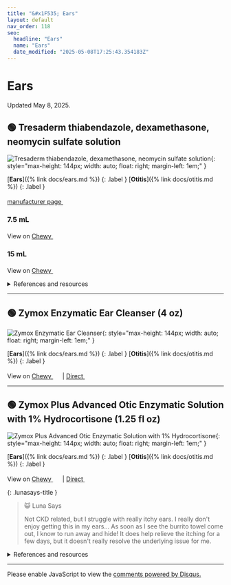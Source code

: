 ```yaml
---
title: "&#x1F535; Ears"
layout: default
nav_order: 118
seo:
  headline: "Ears"
  name: "Ears"
  date_modified: "2025-05-08T17:25:43.354183Z"
---
```


# Ears

Updated May 8, 2025.



## &#x1F7E2; Tresaderm thiabendazole, dexamethasone, neomycin sulfate solution

![Tresaderm thiabendazole, dexamethasone, neomycin sulfate solution](https://bi-animalhealth.com/pets/sites/default/files/styles/2400x900_scale/public/2021-09/Tresaderm-Hero.jpg){: style="max-height: 144px; width: auto; float: right; margin-left: 1em;" }

[**Ears**]({% link docs/ears.md %})
{: .label }
[**Otitis**]({% link docs/otitis.md %})
{: .label }

 <a href="https://bi-animalhealth.com/pets/canine/products/therapeutics/tresaderm" class="external" target="_blank">manufacturer page&nbsp;<svg width="18" height="18" viewBox="0 0 24 24"><use xlink:href="#svg-external-link"></use></svg></a>

### 7.5 mL

View on <a href="https://www.chewy.com/dp/173260" class="external" target="_blank">Chewy&nbsp;<svg width="18" height="18" viewBox="0 0 24 24"><use xlink:href="#svg-external-link"></use></svg></a>

### 15 mL

View on <a href="https://www.chewy.com/dp/173261" class="external" target="_blank">Chewy&nbsp;<svg width="18" height="18" viewBox="0 0 24 24"><use xlink:href="#svg-external-link"></use></svg></a>

<details markdown="block">
<summary>References and resources</summary>

1.  Haar GT. The Importance of Ototoxicity. World Small Animal Veterinary Association World Congress Proceedings, 2003. <a href="https://www.vin.com/doc/?id=3850132" class="external" target="_blank">https://www.vin.com/doc/?id=3850132&nbsp;<svg width="18" height="18" viewBox="0 0 24 24"><use xlink:href="#svg-external-link"></use></svg></a>
1.  HAWKINS JE Jr, LURIE MH. The ototoxicity of dihydrostreptomycin and neomycin in the cat. Ann Otol Rhinol Laryngol. 1953 Dec;62(4):1128-48. doi:<a href="https://doi.org/10.1177/000348945306200415" class="external" target="_blank">10.1177/000348945306200415&nbsp;<svg width="18" height="18" viewBox="0 0 24 24"><use xlink:href="#svg-external-link"></use></svg></a>
1.  Johnson CA. Hearing loss following the application of topical neomycin. J Burn Care Rehabil. 1988 Mar-Apr;9(2):162-4. doi:<a href="https://doi.org/10.1097/00004630-198803000-00007" class="external" target="_blank">10.1097/00004630-198803000-00007&nbsp;<svg width="18" height="18" viewBox="0 0 24 24"><use xlink:href="#svg-external-link"></use></svg></a>
1.  Kelly DR, Nilo ER, Berggren RB. Brief recording: deafness after topical neomycin wound irrigation. N Engl J Med. 1969 Jun 12;280(24):1338-9. doi:<a href="https://doi.org/10.1056/NEJM196906122802408" class="external" target="_blank">10.1056/NEJM196906122802408&nbsp;<svg width="18" height="18" viewBox="0 0 24 24"><use xlink:href="#svg-external-link"></use></svg></a>
1.  Langman AW. Neomycin ototoxicity. Otolaryngol Head Neck Surg. 1994 Apr;110(4):441-4. doi:<a href="https://doi.org/10.1177/019459989411000416" class="external" target="_blank">10.1177/019459989411000416&nbsp;<svg width="18" height="18" viewBox="0 0 24 24"><use xlink:href="#svg-external-link"></use></svg></a>
1.  Leake PA, Hradek GT. Cochlear pathology of long term neomycin induced deafness in cats. Hear Res. 1988 Apr;33(1):11-33. doi:<a href="https://doi.org/10.1016/0378-5955(88)90018-4" class="external" target="_blank">10.1016/0378-5955(88)90018-4&nbsp;<svg width="18" height="18" viewBox="0 0 24 24"><use xlink:href="#svg-external-link"></use></svg></a>
1.  Melissa A. Mercer. Aminoglycosides Use in Animals. Merck Veterinary Manual, 2022. <a href="https://www.merckvetmanual.com/pharmacology/antibacterial-agents/aminoglycosides-use-in-animals" class="external" target="_blank">https://www.merckvetmanual.com/pharmacology/antibacterial-agents/aminoglycosides-use-in-animals&nbsp;<svg width="18" height="18" viewBox="0 0 24 24"><use xlink:href="#svg-external-link"></use></svg></a>
1.  Oishi N, Talaska AE, Schacht J. Ototoxicity in dogs and cats. Vet Clin North Am Small Anim Pract. 2012 Nov;42(6):1259-71. doi:<a href="https://doi.org/10.1016/j.cvsm.2012.08.005" class="external" target="_blank">10.1016/j.cvsm.2012.08.005&nbsp;<svg width="18" height="18" viewBox="0 0 24 24"><use xlink:href="#svg-external-link"></use></svg></a>

</details>

* * *



## &#x1F7E2; Zymox Enzymatic Ear Cleanser (4 oz)

![Zymox Enzymatic Ear Cleanser](https://shop.zymox.com/media/6b/d4/23/1705416514/660f864367a14d3db4cb0c0cb4523952.png){: style="max-height: 144px; width: auto; float: right; margin-left: 1em;" }

[**Ears**]({% link docs/ears.md %})
{: .label }
[**Otitis**]({% link docs/otitis.md %})
{: .label }

View on <a href="https://www.chewy.com/dp/54795" class="external" target="_blank">Chewy&nbsp;<svg width="18" height="18" viewBox="0 0 24 24"><use xlink:href="#svg-external-link"></use></svg></a> &#124; <a href="https://shop.zymox.com/ZYMOX-Enzymatic-Ear-Cleanser-Authentic-Product-Made-in-the-USA-4-oz/RZEC0400" class="external" target="_blank">Direct&nbsp;<svg width="18" height="18" viewBox="0 0 24 24"><use xlink:href="#svg-external-link"></use></svg></a>

* * *



## &#x1F7E2; Zymox Plus Advanced Otic Enzymatic Solution with 1% Hydrocortisone (1.25 fl oz)

![Zymox Plus Advanced Otic Enzymatic Solution with 1% Hydrocortisone](https://shop.zymox.com/media/e7/a5/d1/1705416466/aa33de58fcef4159a8345ada7e3c08a8.png){: style="max-height: 144px; width: auto; float: right; margin-left: 1em;" }

[**Ears**]({% link docs/ears.md %})
{: .label }
[**Otitis**]({% link docs/otitis.md %})
{: .label }

View on <a href="https://www.chewy.com/dp/143331" class="external" target="_blank">Chewy&nbsp;<svg width="18" height="18" viewBox="0 0 24 24"><use xlink:href="#svg-external-link"></use></svg></a> &#124; <a href="https://shop.zymox.com/products/zymox-ear-care/zymox-advanced-formula-otic-plus-with-1-hydrocortisone/" class="external" target="_blank">Direct&nbsp;<svg width="18" height="18" viewBox="0 0 24 24"><use xlink:href="#svg-external-link"></use></svg></a>

{: .lunasays-title }
> &#x1F63A; Luna Says
>
> Not CKD related, but I struggle with really itchy ears. I really don't enjoy getting this in my ears... As soon as I see the burrito towel come out, I know to run away and hide! It does help relieve the itching for a few days, but it doesn't really resolve the underlying issue for me.

<details markdown="block">
<summary>References and resources</summary>

1.  Atwal R, Omar A, Olson M, Butler N, Caberra Y. Antibiofilm Efficacy of Advanced Formula Zymox (R) Otic Plus with 1% Hydrocortisone. Journal of Applied Research in Veterinary Medicine. 2012; 10(4):311-317. <a href="http://www.jarvm.com/articles/Vol10Iss4/index.htm" class="external" target="_blank">http://www.jarvm.com/articles/Vol10Iss4/index.htm&nbsp;<svg width="18" height="18" viewBox="0 0 24 24"><use xlink:href="#svg-external-link"></use></svg></a>
1.  Fujimura M. Effects of an enzyme agent containing mutanase and dextranase for treatment of biofilms in bacteria- and yeast-infected canine otitis externa. Polish Journal of Veterinary Sciences. 2022; 25(3):383-389. doi:<a href="https://doi.org/10.24425/pjvs.2022.142021" class="external" target="_blank">10.24425/pjvs.2022.142021&nbsp;<svg width="18" height="18" viewBox="0 0 24 24"><use xlink:href="#svg-external-link"></use></svg></a>

</details>

* * *

<div id="disqus_thread"></div>
<script>
    var disqus_config = function () {
      this.page.url = '{{ page.url | absolute_url }}';
      this.page.identifier = '{{ page.url | absolute_url }}';
    };
    (function() {
    var d = document, s = d.createElement('script');
    s.src = 'https://ckdcatsupplies.disqus.com/embed.js';
    s.setAttribute('data-timestamp', +new Date());
    (d.head || d.body).appendChild(s);
    })();
</script>
<noscript>Please enable JavaScript to view the <a href="https://disqus.com/?ref_noscript">comments powered by Disqus.</a></noscript>

<!-- Updated 2025-05-08 17:25:43.354183Z -->
